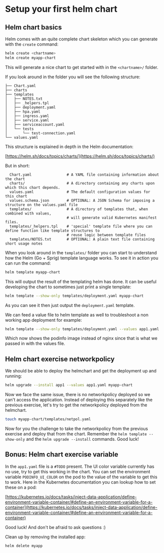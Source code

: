 # Setup your first helm chart

## Helm chart basics

Helm comes with an quite complete chart skeleton which you can generate with the `create` command:

```bash
helm create <chartname>
helm create myapp-chart
```

This will generate a nice chart to get started with in the `<chartname>/` folder.

If you look around in the folder you will see the following structure:
```
├── Chart.yaml
├── charts
├── templates
│   ├── NOTES.txt
│   ├── _helpers.tpl
│   ├── deployment.yaml
│   ├── hpa.yaml
│   ├── ingress.yaml
│   ├── service.yaml
│   ├── serviceaccount.yaml
│   └── tests
│       └── test-connection.yaml
└── values.yaml
```

This structure is explained in depth in the Helm documentation:

[https://helm.sh/docs/topics/charts/](https://helm.sh/docs/topics/charts/)

But in short:

```
  Chart.yaml                # A YAML file containing information about the chart
  charts/                   # A directory containing any charts upon which this chart depends.
  values.yaml               # The default configuration values for this chart
  values.schema.json        # OPTIONAL: A JSON Schema for imposing a structure on the values.yaml file
  templates/                # A directory of templates that, when combined with values,
                            # will generate valid Kubernetes manifest files.
  templates/_helpers.tpl    # 'special' template file where you can define function like template structures to
                            # reuse logic between template files
  templates/NOTES.txt       # OPTIONAL: A plain text file containing short usage notes
```

When you look around in the `templates/` folder you can start to understand how the Helm (Go + Sprig) template language
works.
To see it in action you can run the command:

```bash
helm template myapp-chart
```

This will output the result of the templating helm has done. It can be useful developing the chart to sometimes just print
a single template:

```bash
helm template --show-only templates/deployment.yaml myapp-chart
```

As you can see it then just output the `deployment.yaml` template.

We can feed a value file to helm template as well to troubleshoot a non working app deployment for example:

```bash
helm template --show-only templates/deployment.yaml --values app1.yaml myapp-chart
```

Which now shows the podinfo image instead of nginx since that is what we passed in with the values file.

## Helm chart exercise networkpolicy

We should be able to deploy the helmchart and get the deployment up and running:

```bash
helm upgrade --install app1 --values app1.yaml myapp-chart
```

Now we face the same issue, there is no networkpolicy deployed so we can't access the application.
Instead of deploying this separately like the previous exercise, let's try to get the networkpolicy deployed from the helmchart.

```bash
touch myapp-chart/templates/netpol.yaml
```

Now for you the challenge to take the networkpolicy from the previous exercise and deploy that from the chart.
Remember the `helm template --show-only` and the `helm upgrade --install` commands. Good luck!

## Bonus: Helm chart exercise variable

In the `app1.yaml` file is a `#TODO` present. The UI color variable currently has no use, try to get this working in the chart.
You can set the environment variable `PODINFO_UI_COLOR` on the pod to the value of the variable to get this to work.
Here in the Kubernetes documentation you can lookup how to set these on a pod:

[https://kubernetes.io/docs/tasks/inject-data-application/define-environment-variable-container/#define-an-environment-variable-for-a-container](https://kubernetes.io/docs/tasks/inject-data-application/define-environment-variable-container/#define-an-environment-variable-for-a-container)

Good luck! And don't be afraid to ask questions :)

Clean up by removing the installed app:

```bash
helm delete myapp
```
